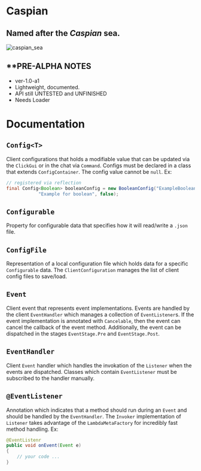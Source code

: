 # Caspian
## Named after the ***Caspian*** sea.
![caspian_sea](https://user-images.githubusercontent.com/68214996/233989780-8754884f-f678-4260-83fd-59fcf294edd2.png)
## **PRE-ALPHA NOTES
- ver-1.0-a1
- Lightweight, documented.
- API still UNTESTED and UNFINISHED
- Needs Loader

# Documentation
## `Config<T>`
Client configurations that holds a modifiable value that can be updated via the `ClickGui` or in the chat via `Command`. Configs must be declared in a class that extends `ConfigContainer`. The config value cannot be `null`.
Ex:
```java
// registered via reflection
final Config<Boolean> booleanConfig = new BooleanConfig("ExampleBoolean", 
            "Example for boolean", false);
```

## `Configurable`
Property for configurable data that specifies how it will read/write a `.json` file. 

## `ConfigFile`
Representation of a local configuration file which holds data for a specific `Configurable` data. The `ClientConfiguration` manages the list of client config files to save/load.

## `Event`
Client event that represents event implementations. Events are handled by the client `EventHandler` which manages a collection of `EventListener`s. If the event implementation is annotated with `Cancelable`, then the event can cancel the callback of the event method. Additionally, the event can be dispatched in the stages `EventStage.Pre` and `EventStage.Post`.

## `EventHandler`
Client `Event` handler which handles the invokation of the `Listener` when the events are dispatched. Classes which contain `EventListener` must be subscribed to the handler manually.

## `@EventListener`
Annotation which indicates that a method should run during an `Event` and should be handled by the `EventHandler`. The `Invoker` implementation of `Listener` takes advantage of the `LambdaMetaFactory` for incredibly fast method handling.
Ex:
```java
@EventListenr
public void onEvent(Event e)
{
    // your code ...
}
```
